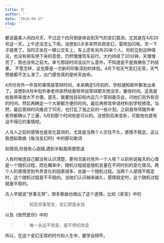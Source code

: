 ```yaml
---
title: 变
author: ''
date: '2019-04-27'
slug: ''
---
```


都说最美人间四月天，不过这个四月倒是体会到天气的变幻莫测，尤其是在4月20号这一天，上午还没怎么下雨，没想到2点多突然风雨变幻，雷雨加闪电，天一下子就黑了。当时正坐在一辆公交车上，车上还有另外20来个人。司机见到这种情况，也没有把车停下来的意思，仍然慢慢驾车前行。大约持续了20分钟，天慢慢亮了，雨也没有之前大。幸亏那段时间没出什么意外，不知道是不是我祷告了的结果。
不管怎样，这也算是一次新的印象深刻的体验。4月下旬天气变幻无常，天气预报都不怎么准了。出门感觉真的是听天由命。

4月份另外一件变的事情是答辩时间，本来确定5月初的，学校通知邮件都发出来了。没想到4月中旬外审老师突然给我导师说答辩那天他没空，要改时间。这真是给我带来很大不方便。首先，我要找目前校内这几个答辩委员会，问他们另外有空的时间，然后再确定一个大家都方便的时间。最后再修改申请材料到学校修改。当然，最后答辩时间推迟了10天，也打乱了我之前的一些计划。之前我导师跟外审老师都确认了三遍，5月初那个时间他是可以的。没想到后来变卦，可能他也是有迫不得已的事情吧。

人与人之前的感情也是变化莫测的，尤其是当两个人交往不久，感情不稳定。这让我想起歌曲《每当变幻时》中的那句歌词
>>
如情侶,你我有心追隨,遇到半點風雨便思退

人有时候连自己都没有认识清楚，更何况是对另外一个人呢？以前听说每天的心情是一个随机过程，而在概率中，随机过程就是随机变量在不同时刻的变化情况。两个人的感情受到外界变化的因素很多，也是一个随机过程。当两个人感情不稳定时，这个随机过程是不平稳的。当他们认识越来越久，感情稳定时，这个随机过程就是平稳的。

古人早就说“世事无常”，很多歌曲也唱出了这个道理，比如《家变》中的
>>知否世事常变，变幻原是永恒

以及《依然爱你》中的
>> 唯一永远不改变，是不停的改变

所以，在这个变幻无常的时代和人生中，要学会释怀。

